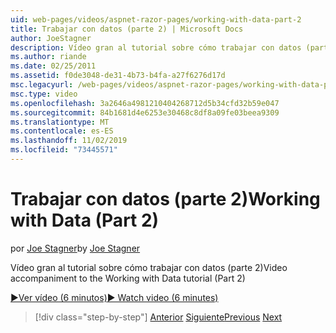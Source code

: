 ```yaml
---
uid: web-pages/videos/aspnet-razor-pages/working-with-data-part-2
title: Trabajar con datos (parte 2) | Microsoft Docs
author: JoeStagner
description: Vídeo gran al tutorial sobre cómo trabajar con datos (parte 2)
ms.author: riande
ms.date: 02/25/2011
ms.assetid: f0de3048-de31-4b73-b4fa-a27f6276d17d
msc.legacyurl: /web-pages/videos/aspnet-razor-pages/working-with-data-part-2
msc.type: video
ms.openlocfilehash: 3a2646a4981210404268712d5b34cfd32b59e047
ms.sourcegitcommit: 84b1681d4e6253e30468c8df8a09fe03beea9309
ms.translationtype: MT
ms.contentlocale: es-ES
ms.lasthandoff: 11/02/2019
ms.locfileid: "73445571"
---
```

# <a name="working-with-data-part-2"></a><span data-ttu-id="0c010-103">Trabajar con datos (parte 2)</span><span class="sxs-lookup"><span data-stu-id="0c010-103">Working with Data (Part 2)</span></span>

<span data-ttu-id="0c010-104">por [Joe Stagner](https://github.com/JoeStagner)</span><span class="sxs-lookup"><span data-stu-id="0c010-104">by [Joe Stagner](https://github.com/JoeStagner)</span></span>

<span data-ttu-id="0c010-105">Vídeo gran al tutorial sobre cómo trabajar con datos (parte 2)</span><span class="sxs-lookup"><span data-stu-id="0c010-105">Video accompaniment to the Working with Data tutorial (Part 2)</span></span>

<span data-ttu-id="0c010-106">[&#9654;Ver vídeo (6 minutos)](https://channel9.msdn.com/Blogs/ASP-NET-Site-Videos/working-with-data-(part-2))</span><span class="sxs-lookup"><span data-stu-id="0c010-106">[&#9654; Watch video (6 minutes)](https://channel9.msdn.com/Blogs/ASP-NET-Site-Videos/working-with-data-(part-2))</span></span>

> [!div class="step-by-step"]
> <span data-ttu-id="0c010-107">[Anterior](working-with-data-part-1.md)
> [Siguiente](displaying-data-in-a-grid.md)</span><span class="sxs-lookup"><span data-stu-id="0c010-107">[Previous](working-with-data-part-1.md)
[Next](displaying-data-in-a-grid.md)</span></span>
